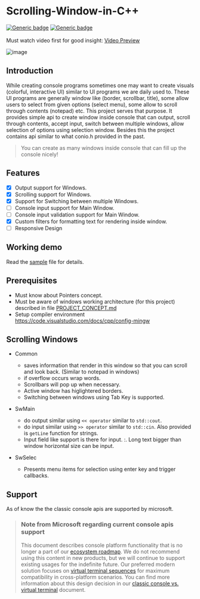 <h1>Scrolling-Window-in-C++</h1>

[![Generic badge](https://img.shields.io/badge/OS-Windows-blue.svg)](https://shields.io/)
[![Generic badge](https://img.shields.io/badge/Mingw-gcc-green.svg)](https://shields.io/)
\
\
Must watch video first for good insight:
[Video Preview](https://youtu.be/AKy5GKpfbKc)

![image](https://user-images.githubusercontent.com/38173563/120925271-72c91500-c6f5-11eb-95c8-3f2eb8b2281e.png)


## Introduction

While creating console programs sometimes one may want to create visuals (colorful, interactive UI) similar to UI programs we are daily used to. These UI programs are generally window like (border, scrollbar, title), some allow users to select from given options (select menu), some allow to scroll through contents (notepad) etc. This project serves that purpose. It provides simple api to create window inside console that can output, scroll through contents, accept input, switch between multiple windows, allow selection of options using selection window. Besides this the project contains api similar to what conio.h provided in the past.

> You can create as many windows inside console that can fill up the console nicely!

## Features

- [x] Output support for Windows.
- [x] Scrolling support for Windows.
- [x] Support for Switching between multiple Windows.
- [ ] Console input support for Main Window.
- [ ] Console input validation support for Main Window.
- [x] Custom filters for formatting text for rendering inside window.
- [ ] Responsive Design

## Working demo
Read the [sample](./sample.cpp) file for details.

## Prerequisites

* Must know about Pointers concept.
* Must be aware of windows working architecture (for this project) described in file [PROJECT_CONCEPT.md](./PROJECT_CONCEPT.md)
* Setup compiler environment https://code.visualstudio.com/docs/cpp/config-mingw

## Scrolling Windows

* Common
  * saves information that render in this window so that you can scroll and look back. (Similar to notepad in windows)
  * if overflow occurs wrap words.
  * Scrollbars will pop up when necessary.
  * Active window has higlightered borders.
  * Switching between windows using Tab Key is supported.

* SwMain
  * do output similar using `<< operator` similar to `std::cout`.
  * do input similar using `>> operator` similar to `std::cin`. Also provided is `getLine` function for strings.
  * Input field like support is there for input. :. Long text bigger than window horizontal size can be input.

* SwSelec
  * Presents menu items for selection using enter key and trigger callbacks.

## Support
As of know the the classic console apis are supported by microsoft.

> ### Note from Microsoft regarding current console apis support
> This document describes console platform functionality that is no longer a part of our [ecosystem roadmap](https://docs.microsoft.com/en-us/windows/console/ecosystem-roadmap). We do not recommend using this content in new products, but we will continue to support existing usages for the indefinite future. Our preferred modern solution focuses on [virtual terminal sequences](https://docs.microsoft.com/en-us/windows/console/console-virtual-terminal-sequences) for maximum compatibility in cross-platform scenarios. You can find more information about this design decision in our [classic console vs. virtual terminal](https://docs.microsoft.com/en-us/windows/console/classic-vs-vt) document.
